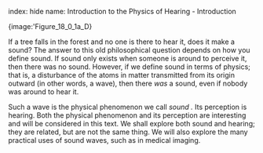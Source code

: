 index: hide
name: Introduction to the Physics of Hearing - Introduction


{image:'Figure_18_0_1a_D}
        

If a tree falls in the forest and no one is there to hear it, does it make a sound? The answer to this old philosophical question depends on how you define sound. If sound only exists when someone is around to perceive it, then there was no sound. However, if we define sound in terms of physics; that is, a disturbance of the atoms in matter transmitted from its origin outward (in other words, a wave), then there  *was* a sound, even if nobody was around to hear it. 

Such a wave is the physical phenomenon we call  *sound* *.* Its perception is hearing. Both the physical phenomenon and its perception are interesting and will be considered in this text. We shall explore both sound and hearing; they are related, but are not the same thing. We will also explore the many practical uses of sound waves, such as in medical imaging.
